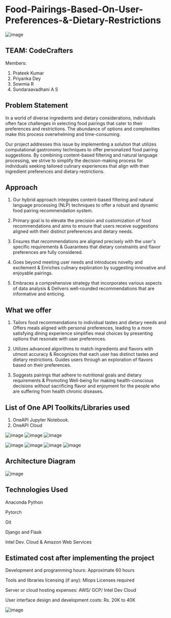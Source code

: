 # Food-Pairings-Based-On-User-Preferences-&-Dietary-Restrictions 
![image](https://github.com/priyanka011011/Food-Pairing-On-User-Dietary-Restriction/assets/83969599/7a53af6c-ae91-4a04-b629-ea3ad5bd67d9)

## TEAM: CodeCrafters
 Members:
 1. Prateek Kumar
 2. Priyanka Dey
 3. Sowmia R
 4. Sundaraavadhani A S
    
## Problem Statement
  In a world of diverse ingredients and dietary considerations, individuals often face
  challenges in selecting food pairings that cater to their preferences and restrictions. The
  abundance of options and complexities make this process overwhelming and
  time-consuming.

  Our project addresses this issue by implementing a solution that utilizes computational
  gastronomy techniques to offer personalized food pairing suggestions. By combining
  content-based filtering and natural language processing, we strive to simplify the
  decision-making process for individuals seeking tailored culinary experiences that align
  with their ingredient preferences and dietary restrictions. 

## Approach
  1. Our hybrid approach integrates content-based filtering and natural language processing
  (NLP) techniques to offer a robust and dynamic food pairing recommendation system.

  2. Primary goal is to elevate the precision and customization of food recommendations and
  aims to ensure that users receive suggestions aligned with their distinct preferences and
  dietary needs.

  3. Ensures that recommendations are aligned precisely with the user's specific requirements
  & Guarantees that dietary constraints and flavor preferences are fully considered.

  4. Goes beyond meeting user needs and introduces novelty and excitement & Enriches
  culinary exploration by suggesting innovative and enjoyable pairings.

  5. Embraces a comprehensive strategy that incorporates various aspects of data analysis &
  Delivers well-rounded recommendations that are informative and enticing.

## What we offer
  1. Tailors food recommendations to individual tastes and dietary needs and Offers meals
     aligned with personal preferences, leading to a more satisfying dining experience
     simplifies meal choices by presenting options that resonate with user preferences.

  2. Utilizes advanced algorithms to match ingredients and flavors with utmost accuracy &
     Recognizes that each user has distinct tastes and dietary restrictions. Guides users
     through an exploration of flavors based on their preferences.

  3. Suggests pairings that adhere to nutritional goals and dietary requirements & Promoting
     Well-being for making health-conscious decisions without sacrificing flavor and
     enjoyment for the people who are suffering from health chronic diseases.

## List of One API Toolkits/Libraries used
 1. OneAPI Jupyter Notebook.
 2. OneAPI Cloud

    
  ![image](https://github.com/priyanka011011/Food-Pairing-On-User-Dietary-Restriction/assets/83969599/54f6e4a3-13a2-4bde-aae9-753daf78c816)
  ![image](https://github.com/priyanka011011/Food-Pairing-On-User-Dietary-Restriction/assets/83969599/22b9f45a-ff6e-48b0-81f0-143a5a7a208c)
  ![image](https://github.com/priyanka011011/Food-Pairing-On-User-Dietary-Restriction/assets/83969599/6fb6ac8e-f096-4f65-9a0f-4ae763c1b68d)




  
 ![image](https://github.com/priyanka011011/Food-Pairing-On-User-Dietary-Restriction/assets/83969599/0249f5d0-d7f0-4ba0-8e55-f1d3798e92eb)
 ![image](https://github.com/priyanka011011/Food-Pairing-On-User-Dietary-Restriction/assets/83969599/b3ce2b27-2e32-4f8f-8185-cf75e41c1826)
 ![image](https://github.com/priyanka011011/Food-Pairing-On-User-Dietary-Restriction/assets/83969599/965d5940-e470-4d53-a4e8-c750440ad15c)
 ![image](https://github.com/priyanka011011/Food-Pairing-On-User-Dietary-Restriction/assets/83969599/771a0c24-4c9b-4078-a28f-89c7f8378f3b)










## Architecture Diagram
![image](https://github.com/priyanka011011/Food-Pairing-On-User-Dietary-Restriction/assets/83969599/1d3be14f-8c7b-4be6-8a43-9a17ff48ffc9)


## Technologies Used
Anaconda Python

Pytorch

Git

Django and Flask

Intel Dev. Cloud & Amazon Web Services



## Estimated cost after implementing the project
Development and programming hours: Approximate 60 hours

Tools and libraries licensing (if any): Mlops Licenses required

Server or cloud hosting expenses: AWS/ GCP/ Intel Dev Cloud

User interface design and development costs: Rs. 20K to 40K

![image](https://github.com/priyanka011011/Food-Pairing-On-User-Dietary-Restriction/assets/83969599/536ccf95-a2cb-438a-b7f5-8682be9f5a04)



     


